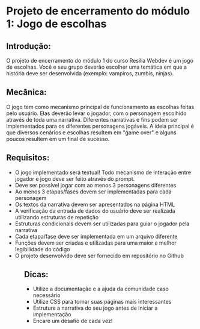 <h1>Projeto de encerramento do módulo 1: Jogo de escolhas</h1>
<h2>Introdução:</h2>
O projeto de encerramento do módulo 1 do curso Resilia Webdev é um jogo de escolhas. Você e seu grupo deverão
escolher uma temática em que a história deve ser desenvolvida (exemplo: vampiros, zumbis, ninjas).
<h2>Mecânica:</h2>

O jogo tem como mecanismo principal de funcionamento as escolhas feitas pelo usuário. Elas deverão levar o jogador,
com o personagem escolhido através de toda uma narrativa. Diferentes narrativas e fins podem ser implementados para
os diferentes personagens jogáveis. A ideia principal é que diversos cenários e escolhas resultem em "game over" e
alguns poucos resultem em um final de sucesso.

<h2>Requisitos:</h2>

<ul>
<li>O jogo implementado será textual! Todo mecanismo de interação entre jogador e jogo deve ser feito através do prompt.
<li>Deve ser possível jogar com ao menos 3 personagens diferentes
<li>Ao menos 3 etapas/fases devem ser implementadas para cada personagem
<li>Os textos da narrativa devem ser apresentados na página HTML
<li>A verificação da entrada de dados do usuário deve ser realizada utilizando estruturas de repetição
<li>Estruturas condicionais devem ser utilizadas para guiar o jogador pela narrativa
<li>Cada etapa/fase deve ser implementada em um arquivo diferente
<li>Funções devem ser criadas e utilizadas para uma maior e melhor legibilidade do código
<li>O projeto desenvolvido deve ser fornecido em repositório no Github
<ul>
<h2>Dicas:</h2>

<ul>
<li>Utilize a documentação e a ajuda da comunidade caso necessário
<li>Utilize CSS para tornar suas páginas mais interessantes
<li>Estruture a narrativa do seu jogo antes de iniciar a implementação
<li>Encare um desafio de cada vez!
<ul>
